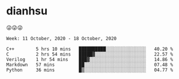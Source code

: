 
# dianhsu

:stuck_out_tongue_winking_eye::stuck_out_tongue_winking_eye::stuck_out_tongue_winking_eye:

<!--START_SECTION:waka-->
```text
Week: 11 October, 2020 - 18 October, 2020

C++        5 hrs 10 mins   ██████████░░░░░░░░░░░░░░░   40.20 % 
C          2 hrs 54 mins   █████▓░░░░░░░░░░░░░░░░░░░   22.57 % 
Verilog    1 hr 54 mins    ███▓░░░░░░░░░░░░░░░░░░░░░   14.86 % 
Markdown   57 mins         ██░░░░░░░░░░░░░░░░░░░░░░░   07.48 % 
Python     36 mins         █▒░░░░░░░░░░░░░░░░░░░░░░░   04.77 % 
```
<!--END_SECTION:waka-->
